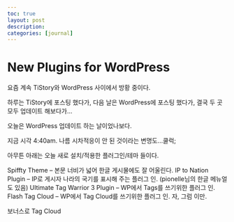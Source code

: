 ```yaml
---
toc: true
layout: post
description:
categories: [journal]
---
```

# New Plugins for WordPress

요즘 계속 TiStory와 WordPress 사이에서 방황 중이다.

하루는 TiStory에 포스팅 했다가, 다음 날은 WordPress에 포스팅 했다가, 결국 두 곳 모두 업데이트 해보다가…

오늘은 WordPress 업데이트 하는 날이었나보다.

지금 시각 4:40am. 나름 시차적응이 안 된 것이라는 변명도…쿨럭;

아무튼 아래는 오늘 새로 설치/적용한 플러그인/테마 들이다.

Spiffty Theme – 본문 너비가 넓어 한글 게시물에도 잘 어울린다.
IP to Nation Plugin – IP로 게시자 나라의 국기를 표시해 주는 플러그 인. (pionelle님의 한글 메뉴얼도 있음)
Ultimate Tag Warrior 3 Plugin – WP에서 Tags를 쓰기위한 플러그 인.
Flash Tag Cloud – WP에서 Tag Cloud를 쓰기위한 플러그 인.
자, 그럼 이만.

보너스로 Tag Cloud